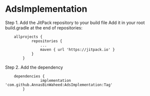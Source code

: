 # AdsImplementation
Step 1. Add the JitPack repository to your build file
Add it in your root build.gradle at the end of repositories:
```
    allprojects {
    		repositories {
    			...
    			maven { url 'https://jitpack.io' }
    		}
    	}
```

Step 2. Add the dependency

```
    dependencies {
    	        implementation 'com.github.AnnasBinWaheed:AdsImplementation:Tag'
    	}
```
